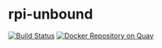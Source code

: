 # rpi-unbound

[![Build Status](https://travis-ci.org/blackstar257/rpi-unbound.svg?branch=master)](https://travis-ci.org/blackstar257/rpi-unbound)
[![Docker Repository on Quay](https://quay.io/repository/blackstar257/rpi-unbound/status "Docker Repository on Quay")](https://quay.io/repository/blackstar257/rpi-unbound)
